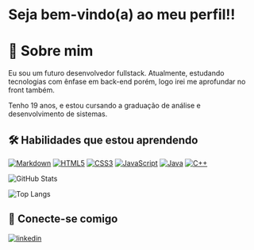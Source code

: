 # Seja bem-vindo(a) ao meu perfil!! 



# 🚀 Sobre mim
Eu sou um futuro desenvolvedor fullstack. Atualmente, estudando tecnologias com ênfase em back-end porém, logo irei me aprofundar no front também.

Tenho 19 anos, e estou cursando a graduação de análise e desenvolvimento de sistemas.


## 🛠 Habilidades que estou aprendendo 
[![Markdown](https://img.shields.io/badge/Markdown-000?style=for-the-badge&logo=markdown)](https://www.markdownguide.org/)
[![HTML5](https://img.shields.io/badge/HTML5-000?style=for-the-badge&logo=html5)](https://developer.mozilla.org/en-US/docs/Web/HTML)
[![CSS3](https://img.shields.io/badge/CSS3-000?style=for-the-badge&logo=css3&logoColor=264CE4)](https://developer.mozilla.org/en-US/docs/Web/CSS)
[![JavaScript](https://img.shields.io/badge/JavaScript-000?style=for-the-badge&logo=javascript)](https://developer.mozilla.org/en-US/docs/Web/JavaScript)
[![Java](https://img.shields.io/badge/Java-000?style=for-the-badge&logo=java)](https://www.java.com/)
[![C++](https://img.shields.io/badge/C%2B%2B-000?style=for-the-badge&logo=c%2B%2B&logoColor=00599C)](https://isocpp.org/)

![GitHub Stats](https://github-readme-stats.vercel.app/api?username=Alex0925M&theme=transparent&bg_color=000&border_color=30A3DC&show_icons=true&icon_color=30A3DC&title_color=E94D5F&text_color=FFF)

![Top Langs](https://github-readme-stats-git-masterrstaa-rickstaa.vercel.app/api/top-langs/?username=Alex0925M&bg_color=000&border_color=30A3DC&title_color=E94D5F&text_color=FFF)


## 🔗 Conecte-se comigo

[![linkedin](https://img.shields.io/badge/linkedin-0A66C2?style=for-the-badge&logo=linkedin&logoColor=white)](https://www.linkedin.com/in/alexmoirera/)

